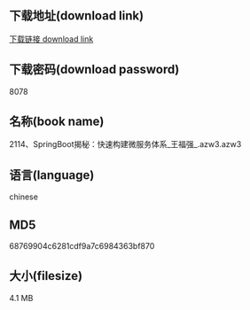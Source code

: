 ## 下载地址(download link)
[下载链接 download link](https://voluble-croquembouche-d321dc.netlify.app/?s=2114%E3%80%81SpringBoot%E6%8F%AD%E7%A7%98%EF%BC%9A%E5%BF%AB%E9%80%9F%E6%9E%84%E5%BB%BA%E5%BE%AE%E6%9C%8D%E5%8A%A1%E4%BD%93%E7%B3%BB_%E7%8E%8B%E7%A6%8F%E5%BC%BA_.azw3)

## 下载密码(download password)
8078

## 名称(book name)
2114、SpringBoot揭秘：快速构建微服务体系_王福强_.azw3.azw3

## 语言(language)
chinese

## MD5
68769904c6281cdf9a7c6984363bf870

## 大小(filesize)
4.1 MB
